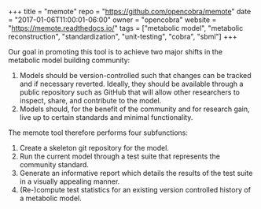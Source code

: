+++
title = "memote"
repo = "https://github.com/opencobra/memote"
date = "2017-01-06T11:00:01-06:00"
owner = "opencobra"
website = "https://memote.readthedocs.io/"
tags = ["metabolic model", "metabolic reconstruction", "standardization",
"unit-testing", "cobra", "sbml"]
+++

Our goal in promoting this tool is to achieve two major shifts in the metabolic model building community:

1. Models should be version-controlled such that changes can be tracked and if necessary reverted. Ideally, they should be available through a public repository such as GitHub that will allow other researchers to inspect, share, and contribute to the model.
2. Models should, for the benefit of the community and for research gain, live up to certain standards and minimal functionality.

The memote tool therefore performs four subfunctions:

1. Create a skeleton git repository for the model.
2. Run the current model through a test suite that represents the community standard.
3. Generate an informative report which details the results of the test suite in a visually appealing manner.
4. (Re-)compute test statistics for an existing version controlled history of a metabolic model.
